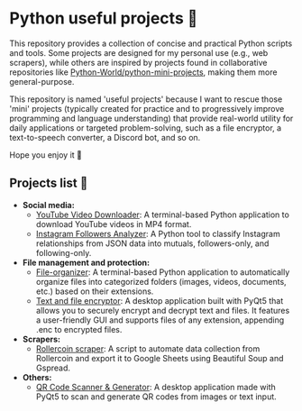 # Python useful projects :snake:

This repository provides a collection of concise and practical Python scripts and tools. Some projects are designed for my personal use (e.g., web scrapers), while others are inspired by projects found in collaborative repositories like [Python-World/python-mini-projects](https://github.com/Python-World/python-mini-projects/), making them more general-purpose.

This repository is named 'useful projects' because I want to rescue those 'mini' projects (typically created for practice and to progressively improve programming and language understanding) that provide real-world utility for daily applications or targeted problem-solving, such as a file encryptor, a text-to-speech converter, a Discord bot, and so on.

Hope you enjoy it :blue_heart:

## Projects list :scroll:

- **Social media:**
  - [YouTube Video Downloader](https://github.com/mashisdev/youtube-video-downloader.git): A terminal-based Python application to download YouTube videos in MP4 format.
  - [Instagram Followers Analyzer](https://github.com/mashisdev/ig-followers-tracker.git): A Python tool to classify Instagram relationships from JSON data into mutuals, followers-only, and following-only.
- **File management and protection:**
  - [File-organizer](https://github.com/mashisdev/file-organizer.git): A terminal-based Python application to automatically organize files into categorized folders (images, videos, documents, etc.) based on their extensions.
  - [Text and file encryptor](https://github.com/mashisdev/text-and-file-encryptor.git): A desktop application built with PyQt5 that allows you to securely encrypt and decrypt text and files. It features a user-friendly GUI and supports files of any extension, appending .enc to encrypted files.
- **Scrapers:**
  - [Rollercoin scraper](https://github.com/mashisdev/scraper-rollercoin): A script to automate data collection from Rollercoin and export it to Google Sheets using Beautiful Soup and Gspread.
- **Others:**
  - [QR Code Scanner & Generator](https://github.com/mashisdev/qr-generator-and-reader.git): A desktop application made with PyQt5 to scan and generate QR codes from images or text input.

